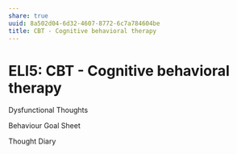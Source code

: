 ```yaml
---
share: true
uuid: 8a502d04-6d32-4607-8772-6c7a784604be
title: CBT - Cognitive behavioral therapy
---
```

# ELI5: CBT - Cognitive behavioral therapy

Dysfunctional Thoughts

Behaviour Goal Sheet

Thought Diary